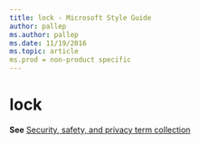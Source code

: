 ```yaml
---
title: lock - Microsoft Style Guide
author: pallep
ms.author: pallep
ms.date: 11/19/2016
ms.topic: article
ms.prod = non-product specific
---
```


# lock

**See** [Security, safety, and privacy term collection](/style-guide/a-z-word-list-term-collections/term-collections/security-safety-privacy-terms)
